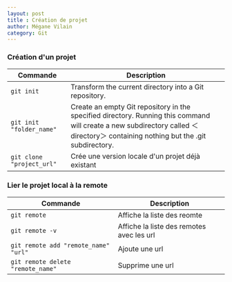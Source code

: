 ```yaml
---
layout: post
title : Création de projet
author: Mégane Vilain
category: Git
---
```


### Création d'un projet

|Commande  | Description |
|---|---|
|`git init`|Transform the current directory into a Git repository. |
|`git init "folder_name"`|Create an empty Git repository in the specified directory. Running this command will create a new subdirectory called ＜directory＞ containing nothing but the .git subdirectory. |
|`git clone "project_url"`|Crée une version locale d'un projet déjà existant|

### Lier le projet local à la remote

|Commande  | Description |
|---|---|
|`git remote`|Affiche la liste des reomte|
|`git remote -v`|Affiche la liste des remotes avec les url|
|`git remote add "remote_name" "url"`|Ajoute une url|
|`git remote delete "remote_name"`|Supprime une url|
